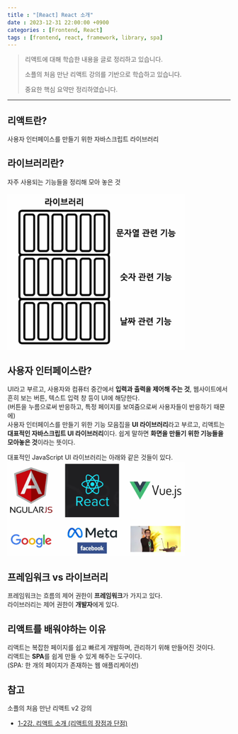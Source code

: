 ```yaml
---
title : "[React] React 소개"
date : 2023-12-31 22:00:00 +0900
categories : [Frontend, React]
tags : [frontend, react, framework, library, spa]
---
```


> 리액트에 대해 학습한 내용을 글로 정리하고 있습니다.
>
> 소플의 처음 만난 리액트 강의를 기반으로 학습하고 있습니다.
>
> 중요한 핵심 요약만 정리하였습니다.
<hr />

## 리액트란?
사용자 인터페이스를 만들기 위한 자바스크립트 라이브러리  

## 라이브러리란?
자주 사용되는 기능들을 정리해 모아 놓은 것  
<br />
<img src="/assets/img/posts/introduce-react/library-explanation.png" width="400" alt="라이브러리 이미지">
<br />

## 사용자 인터페이스란?
UI라고 부르고, 사용자와 컴퓨터 중간에서 **입력과 출력을 제어해 주는 것**, 웹사이트에서 흔히 보는 버튼, 텍스트 입력 창 등이 UI에 해당한다.  
(버튼을 누름으로써 반응하고, 특정 페이지를 보여줌으로써 사용자들이 반응하기 때문에)  
사용자 인터페이스를 만들기 위한 기능 모음집을 **UI 라이브러리**라고 부르고, 리액트는 **대표적인 자바스크립트 UI 라이브러리**이다.
쉽게 말하면 **화면을 만들기 위한 기능들을 모아놓은 것**이라는 뜻이다.

대표적인 JavaScript UI 라이브러리는 아래와 같은 것들이 있다.
<br />
<img src="/assets/img/posts/introduce-react/javascript-ui-library.png" width="400" alt="JavaScript UI 라이브러리">
<br />

## 프레임워크 vs 라이브러리
프레임워크는 흐름의 제어 권한이 **프레임워크**가 가지고 있다.  
라이브러리는 제어 권한이 **개발자**에게 있다.

## 리액트를 배워야하는 이유
리액트는 복잡한 페이지를 쉽고 빠르게 개발하며, 관리하기 위해 만들어진 것이다.  
리액트는 **SPA**를 쉽게 만들 수 있게 해주는 도구이다.  
(SPA: 한 개의 페이지가 존재하는 웹 애플리케이션)

## 참고
소플의 처음 만난 리액트 v2 강의 
-  <a href="https://youtu.be/Ugg34K68QfA" target="_blank">1-2강. 리액트 소개 (리액트의 장점과 단점)</a>